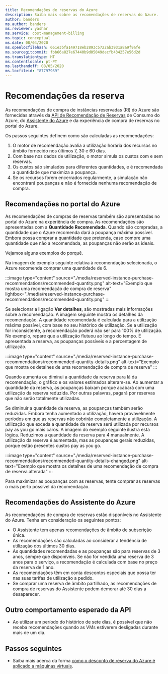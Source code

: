 ```yaml
---
title: Recomendações de reservas do Azure
description: Saiba mais sobre as recomendações de reservas do Azure.
author: banders
ms.author: banders
ms.reviewer: yashar
ms.service: cost-management-billing
ms.topic: conceptual
ms.date: 08/04/2020
ms.openlocfilehash: 661e3bfa149718eb2893c5722ab3931a8a9f9afe
ms.sourcegitcommit: fbb66a827e67440b9d05049decfb434257e56d2d
ms.translationtype: HT
ms.contentlocale: pt-PT
ms.lasthandoff: 08/05/2020
ms.locfileid: "87797939"
---
```

# <a name="reservation-recommendations"></a>Recomendações da reserva

As recomendações de compra de instâncias reservadas (RI) do Azure são fornecidas através da [API de Recomendação de Reservas](/rest/api/consumption/reservationrecommendations) de Consumo do Azure, do [Assistente do Azure](../../advisor/advisor-cost-recommendations.md#buy-reserved-virtual-machine-instances-to-save-money-over-pay-as-you-go-costs) e da experiência de compra de reservas no portal do Azure.

Os passos seguintes definem como são calculadas as recomendações:

1. O motor de recomendação avalia a utilização horária dos recursos no âmbito fornecido nos últimos 7, 30 e 60 dias.
2. Com base nos dados de utilização, o motor simula os custos com e sem reservas.
3. Os custos são simulados para diferentes quantidades, e é recomendada a quantidade que maximiza a poupança.
4. Se os recursos forem encerrados regularmente, a simulação não encontrará poupanças e não é fornecida nenhuma recomendação de compra.

## <a name="recommendations-in-the-azure-portal"></a>Recomendações no portal do Azure

As recomendações de compras de reservas também são apresentadas no portal do Azure na experiência de compra. As recomendações são apresentadas com a **Quantidade Recomendada**. Quando são compradas, a quantidade que o Azure recomenda dará a poupança máxima possível. Embora possa comprar a quantidade que pretenda, caso compre uma quantidade que não a recomendada, as poupanças não serão as ideais.

Vejamos alguns exemplos do porquê.

Na imagem de exemplo seguinte relativa à recomendação selecionada, o Azure recomenda comprar uma quantidade de 6.

:::image type="content" source="./media/reserved-instance-purchase-recommendations/recommended-quantity.png" alt-text="Exemplo que mostra uma recomendação de compra de reserva" lightbox="./media/reserved-instance-purchase-recommendations/recommended-quantity.png" :::

Se selecionar a ligação **Ver detalhes**, são mostradas mais informações sobre a recomendação. A imagem seguinte mostra os detalhes da recomendação. A quantidade recomendada é calculada para a utilização máxima possível, com base no seu histórico de utilização. Se a utilização for inconsistente, a recomendação poderá não ser para 100% de utilização. No exemplo, repare que a utilização flutuou ao longo do tempo. É apresentada a reserva, as poupanças possíveis e a percentagem de utilização.

:::image type="content" source="./media/reserved-instance-purchase-recommendations/recommended-quantity-details.png" alt-text="Exemplo que mostra os detalhes de uma recomendação de compra de reserva" :::

Quando aumenta ou diminui a quantidade da reserva para lá da recomendação, o gráfico e os valores estimados alteram-se. Ao aumentar a quantidade da reserva, as poupanças baixam porque acabará com uma utilização da reserva reduzida. Por outras palavras, pagará por reservas que não serão totalmente utilizadas.

Se diminuir a quantidade da reserva, as poupanças também serão reduzidas. Embora tenha aumentado a utilização, haverá provavelmente períodos em que as reservas não cobrirão completamente a utilização. A utilização que exceda a quantidade da reserva será utilizada por recursos pay as you go mais caros. A imagem do exemplo seguinte ilustra esta lógica. Reduzimos a quantidade da reserva para 4 manualmente. A utilização da reserva é aumentada, mas as poupanças gerais reduzidas, porque estão presentes custos pay as you go.

:::image type="content" source="./media/reserved-instance-purchase-recommendations/recommended-quantity-details-changed.png" alt-text="Exemplo que mostra os detalhes de uma recomendação de compra de reserva alterada" :::

Para maximizar as poupanças com as reservas, tente comprar as reservas o mais perto possível da recomendação.

## <a name="recommendations-in-azure-advisor"></a>Recomendações do Assistente do Azure

As recomendações de compra de reservas estão disponíveis no Assistente do Azure. Tenha em consideração os seguintes pontos:

- O Assistente tem apenas recomendações de âmbito de subscrição única.
- As recomendações são calculadas ao considerar a tendência de utilização dos últimos 30 dias.
- As quantidades recomendadas e as poupanças são para reservas de 3 anos, sempre que disponíveis. Se não for vendida uma reserva de 3 anos para o serviço, a recomendação é calculada com base no preço da reserva de 1 ano.
- As recomendações têm em conta descontos especiais que possa ter nas suas tarifas de utilização a pedido.
- Se comprar uma reserva de âmbito partilhado, as recomendações de compra de reservas do Assistente podem demorar até 30 dias a desaparecer.

## <a name="other-expected-api-behavior"></a>Outro comportamento esperado da API

- Ao utilizar um período do histórico de sete dias, é possível que não receba recomendações quando as VMs estiverem desligadas durante mais de um dia.

## <a name="next-steps"></a>Passos seguintes

- Saiba mais acerca da forma [como o desconto de reserva do Azure é aplicado a máquinas virtuais](../manage/understand-vm-reservation-charges.md).
